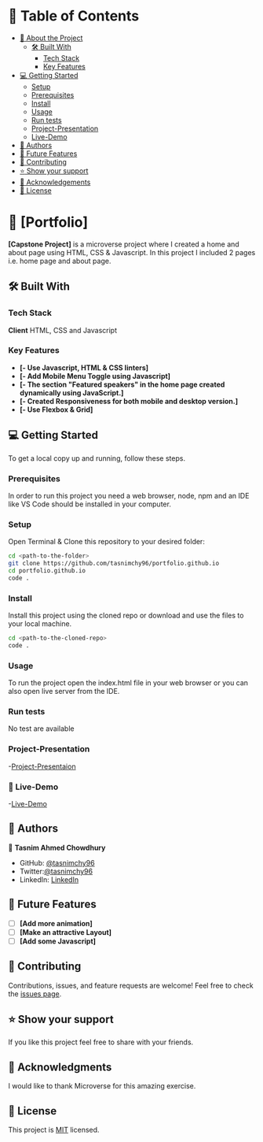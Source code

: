 # :green_book: Table of Contents

- [:book: About the Project](#about-project)
  - [:hammer_and_wrench: Built With](#built-with)
    - [Tech Stack](#tech-stack)
    - [Key Features](#key-features)
- [:computer: Getting Started](#getting-started)
  - [Setup](#setup)
  - [Prerequisites](#prerequisites)
  - [Install](#install)
  - [Usage](#usage)
  - [Run tests](#run-tests)
  - [Project-Presentation](#project-presentation)
  - [Live-Demo](#live-demo)
- [:busts_in_silhouette: Authors](#authors)
- [:telescope: Future Features](#future-features)
- [:handshake: Contributing](#contributing)
- [:star:️ Show your support](#support)
- [:pray: Acknowledgements](#acknowledgements)
- [📝 License](#license)

# :book: [Portfolio]

**[Capstone Project]** is a microverse project where I created a home and about page using HTML, CSS & Javascript. In this project I included 2 pages i.e. home page and about page.

## :hammer_and_wrench: Built With

### Tech Stack

**Client**
HTML, CSS and Javascript

### Key Features

- **[- Use Javascript, HTML & CSS linters]**
- **[- Add Mobile Menu Toggle using Javascript]**
- **[- The section "Featured speakers" in the home page created dynamically using JavaScript.]**
- **[- Created Responsiveness for both mobile and desktop version.]**
- **[- Use Flexbox & Grid]**

## :computer: Getting Started

To get a local copy up and running, follow these steps.

### Prerequisites

In order to run this project you need a web browser, node, npm and an IDE like VS Code should be installed in your computer.

### Setup

Open Terminal & Clone this repository to your desired folder:

```sh
cd <path-to-the-folder>
git clone https://github.com/tasnimchy96/portfolio.github.io
cd portfolio.github.io
code .
```
### Install

Install this project using the cloned repo or download and use the files to your local machine.

```sh
cd <path-to-the-cloned-repo>
code .
```
### Usage

To run the project open the index.html file in your web browser or you can also open live server from the IDE.

### Run tests

No test are available

### Project-Presentation
-[Project-Presentaion](https://www.loom.com/share/1a1fba5b911d4a8c85e733ff2da3d25c)

### :rocket: Live-Demo

-[Live-Demo](https://tasnimchy96.github.io/portfolio.github.io/)

## :busts_in_silhouette: Authors

:bust_in_silhouette: **Tasnim Ahmed Chowdhury**

- GitHub: [@tasnimchy96](https://github.com/tasnimchy96)
- Twitter:[@tasnimchy96](https://twitter.com/tasnimchy96)
- LinkedIn: [LinkedIn](https://www.linkedin.com/in/tasnim-ahmed-chowdhury-b4504625b)

## :telescope: Future Features

- [ ] **[Add more animation]**
- [ ] **[Make an attractive Layout]**
- [ ] **[Add some Javascript]**

## :handshake: Contributing

Contributions, issues, and feature requests are welcome!
Feel free to check the [issues page](../../issues/).

## :star:️ Show your support

If you like this project feel free to share with your friends.

## :pray: Acknowledgments

I would like to thank Microverse for this amazing exercise.

## 📝 License <a name="license"></a>
This project is [MIT](./LICENSE.md) licensed.


